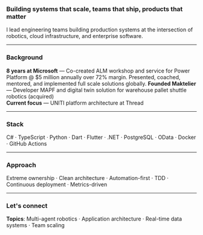 ### Building systems that scale, teams that ship, products that matter

I lead engineering teams building production systems at the intersection of robotics, cloud infrastructure, and enterprise software.

---

### Background

**8 years at Microsoft** — Co-created ALM workshop and service for Power Platform @ $5 million annually over 72% margin. Presented, coached, mentored, and implemented full scale solutions globally.
**Founded Maktelier** — Developer MAPF and digital twin solution for warehouse pallet shuttle robotics (acquired)  
**Current focus** — UNITI platform architecture at Thread

---

### Stack

C# · TypeScript · Python · Dart · Flutter · .NET · PostgreSQL · OData · Docker · GitHub Actions

---

### Approach

Extreme ownership · Clean architecture · Automation-first · TDD · Continuous deployment · Metrics-driven

---

### Let's connect

**Topics**: Multi-agent robotics · Application architecture · Real-time data systems · Team scaling
